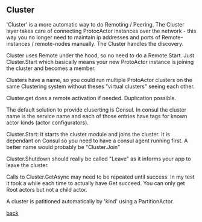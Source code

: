
## Cluster
'Cluster' is a more automatic way to do Remoting / Peering. The Cluster layer takes care of connecting ProtocActor instances over the network - this way you no longer need to maintain ip addresses and ports of Remote-instances / remote-nodes manually. The Cluster handles the discovery.

Cluster uses Remote under the hood, so no need to do a Remote.Start. Just Cluster.Start which basically means your new ProtoActor instance is joining the cluster and becomes a member.

Clusters have a name, so you could run multiple ProtoActor clusters on the same Clustering system without theses "virtual clusters" seeing each other.

Cluster.get does a remote activation if needed. Duplication possible.

The default solution to provide cluserting is Consul. In consul the cluster name is the service name and each of those entries have tags for known actor kinds (actor configurators).

Cluster.Start: It starts the cluster module and joins the cluster. It is dependant on Consul so you need to have a consul agent running first. A better name would probably be "Cluster.Join"

Cluster.Shutdown should really be called "Leave" as it informs your app to leave the cluster.

Calls to Cluster.GetAsync may need to be repeated until success. In my test it took a while each time to actually have Get succeed. You can only get Root actors but not a child actor.

A cluster is patitioned automatically by 'kind' using a PartitionActor.

[back](../README.md)